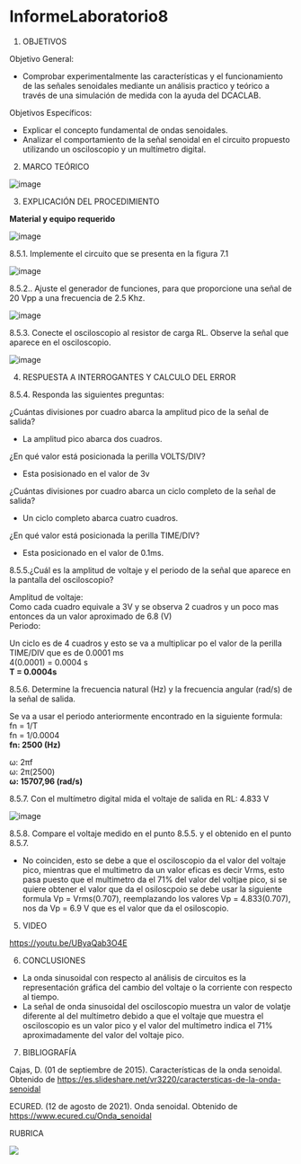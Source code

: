 # InformeLaboratorio8

1. OBJETIVOS

Objetivo General:

* Comprobar experimentalmente las características y el funcionamiento de las señales senoidales mediante un análisis practico y teórico a través de una simulación de medida con la ayuda del DCACLAB.

Objetivos Específicos:  

* Explicar el concepto fundamental de ondas senoidales. 
* Analizar el comportamiento de la señal senoidal en el circuito propuesto utilizando un osciloscopio y un multímetro digital. 

2. MARCO TEÓRICO 

![image](https://user-images.githubusercontent.com/93733175/155142208-dec3b321-45b4-4f1e-9923-51a09186ffd1.png)

3. EXPLICACIÓN DEL PROCEDIMIENTO

**Material y equipo requerido**

![image](https://user-images.githubusercontent.com/93734334/154825345-4ad630ab-d2a0-4b55-ae7e-8830dbbf8029.png)

8.5.1. Implemente el circuito que se presenta en la figura 7.1

![image](https://user-images.githubusercontent.com/93734334/154825360-81d1ea17-285b-45f2-8453-f6c5f1e4811e.png)

8.5.2.. Ajuste el generador de funciones, para que proporcione una señal de 20 Vpp a una frecuencia de 2.5 Khz.

![image](https://user-images.githubusercontent.com/93734334/154954810-c4d6b36e-0bef-4a4e-8498-26f249545238.png)

8.5.3. Conecte el osciloscopio al resistor de carga RL. Observe la señal que aparece en el osciloscopio.

![image](https://user-images.githubusercontent.com/93734334/154854464-edee4b16-9ea1-4d82-8ad1-b95808696540.png)

4. RESPUESTA A INTERROGANTES Y CALCULO DEL ERROR

8.5.4. Responda las siguientes preguntas:

¿Cuántas divisiones por cuadro abarca la amplitud pico de la señal de salida?

* La amplitud pico abarca dos cuadros.

¿En qué valor está posicionada la perilla VOLTS/DIV? 

* Esta posisionado en el valor de 3v

¿Cuántas divisiones por cuadro abarca un ciclo completo de la señal de salida?

* Un ciclo completo abarca cuatro cuadros.

¿En qué valor está posicionada la perilla TIME/DIV? 

* Esta posicionado en el valor de 0.1ms.

8.5.5.¿Cuál es la amplitud de voltaje y el periodo de la señal que aparece en la pantalla del osciloscopio?

Amplitud de voltaje:                                                                                                                                                             
Como cada cuadro equivale a 3V y se observa 2 cuadros y un poco mas entonces da un valor aproximado de 6.8 (V)                                                                                                                                             
Periodo: 

Un ciclo es de 4 cuadros y esto se va a multiplicar po el valor de la perilla TIME/DIV que es de 0.0001 ms                                                                       
4(0.0001) = 0.0004 s                                                                                                                                                             
**T = 0.0004s**

8.5.6. Determine la frecuencia natural (Hz) y la frecuencia angular (rad/s) de la señal de salida.

Se va a usar el periodo anteriormente encontrado en la siguiente formula:                                                                                                         
fn = 1/T                                                                                                                                                                         
fn = 1/0.0004                                                                                                                                                                     
**fn: 2500 (Hz)**

ω: 2πf                                                                                                                                                                           
ω: 2π(2500)                                                                                                                                                                       
**ω: 15707,96 (rad/s)**

8.5.7. Con el multímetro digital mida el voltaje de salida en RL: 4.833 V

![image](https://user-images.githubusercontent.com/93734334/154856032-ca124316-e8eb-42d7-b266-46cc4c40bc5e.png)

8.5.8. Compare el voltaje medido en el punto 8.5.5. y el obtenido en el punto 8.5.7.

* No coinciden, esto se debe a que el osciloscopio da el valor del voltaje pico, mientras que el multimetro da un valor eficas es decir Vrms, esto pasa puesto que el multimetro da el 71% del valor del voltjae pico, si se quiere obtener el valor que da el osiloscpoio se debe usar la siguiente formula Vp = Vrms(0.707), reemplazando los valores Vp = 4.833(0.707), nos da Vp = 6.9 V que es el valor que da el osiloscopio.

5. VIDEO

https://youtu.be/UByaQab3O4E

6. CONCLUSIONES
* La onda sinusoidal con respecto  al análisis de circuitos es la representación gráfica del cambio del voltaje o la corriente con respecto al tiempo.
* La señal de onda sinusoidal del osciloscopio muestra un valor de volatje diferente al del multímetro debido a que el voltaje que muestra el osciloscopio es un valor pico y el valor del multímetro indica el 71% aproximadamente del valor del voltaje pico.

7. BIBLIOGRAFÍA

Cajas, D. (01 de septiembre de 2015). Características de la onda senoidal. Obtenido de https://es.slideshare.net/vr3220/caractersticas-de-la-onda-senoidal

ECURED. (12 de agosto de 2021). Onda senoidal. Obtenido de https://www.ecured.cu/Onda_senoidal




RUBRICA

![](https://github.com/doalulema/InformeLaboratorio/blob/main/Laboratorio.png)
